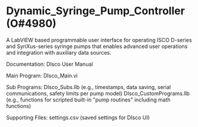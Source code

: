 # Dynamic_Syringe_Pump_Controller (O#4980)
A LabVIEW based programmable user interface for operating ISCO D-series and SyriXus-series syringe pumps that enables advanced user operations and integration with auxiliary data sources.

Documentation:
DIsco User Manual

Main Program:
DIsco_Main.vi

Sub Programs:
DIsco_Subs.llb (e.g., timestamps, data saving, serial communications, safety limits per pump model)
DIsco_CustomPrograms.llb (e.g., functions for scripted built-in "pump routines" including math functions)

Supporting Files:
settings.csv (saved settings for DIsco UI)
